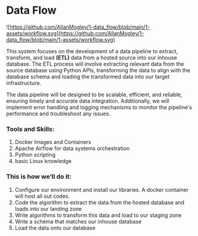 # Data Flow

![https://github.com/AllanMogley/1-data_flow/blob/main/1-assets/workflow.svg](https://github.com/AllanMogley/1-data_flow/blob/main/1-assets/workflow.svg)

This system focuses on the development of a data pipeline to extract, transform, and load **(ETL)** data from a hosted source into our inhouse database. The ETL process will involve extracting relevant data from the source database using Python APIs, transforming the data to align with the database schema and loading the transformed data into our target infrastructure.

The data pipeline will be designed to be scalable, efficient, and reliable, ensuring timely and accurate data integration. Additionally, we will implement error handling and logging mechanisms to monitor the pipeline's performance and troubleshoot any issues.

### Tools and Skills:

1. Docker Images and Containers
2. Apache Airflow for data systems orchestration
3. Python scripting
4. basic Linux knowledge

### This is how we’ll do it:

1. Configure our environment and install our libraries. A docker container will host all out codes.
2. Code the algorithm to extract the data from the hosted database and loads into our landing zone
3. Write algorithms to transform this data and load to our staging zone
4. Write a schema that matches our inhouse database
5. Load the data onto our database
